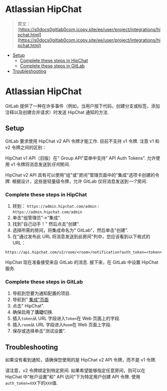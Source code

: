 # Atlassian HipChat

> 原文：[https://s0docs0gitlab0com.icopy.site/ee/user/project/integrations/hipchat.html](https://s0docs0gitlab0com.icopy.site/ee/user/project/integrations/hipchat.html)

*   [Setup](#setup)
    *   [Complete these steps in HipChat](#complete-these-steps-in-hipchat)
    *   [Complete these steps in GitLab](#complete-these-steps-in-gitlab)
*   [Troubleshooting](#troubleshooting)

# Atlassian HipChat[](#atlassian-hipchat "Permalink")

GitLab 提供了一种在许多事件（例如，当用户按下代码，创建分支或标签，添加注释以及创建合并请求）时发送 HipChat 通知的方法.

## Setup[](#setup "Permalink")

GitLab 要求使用 HipChat v2 API 令牌才能工作. 目前不支持 v1 令牌. 注意 v1 和 v2 令牌之间的区别：

HipChat v1 API（旧版）在" Group API"菜单中支持" API Auth Tokens". 允许使用 v1 令牌将消息发送到*任何*房间.

HipChat v2 API 具有可以使用"组"或"房间"管理页面中的"集成"选项卡创建的令牌. 根据设计，这些是轻量级令牌，允许 GitLab 仅将消息发送到*一个*房间.

### Complete these steps in HipChat[](#complete-these-steps-in-hipchat "Permalink")

1.  转到： `https://admin.hipchat.com/admin` : `https://admin.hipchat.com/admin`
2.  单击"组管理员"->"集成".
3.  找到"自己动手！" 然后点击"创建".
4.  选择所需的房间，将集成命名为" GitLab"，然后单击"创建".
5.  在"通过发布此 URL 将消息发送到此房间"列中，您应该看到以下格式的 URL：

```
https://api.hipchat.com/v2/room/<room>/notification?auth_token=<token> 
```

HipChat 现在准备接受来自 GitLab 的消息. 接下来，在 GitLab 中设置 HipChat 服务.

### Complete these steps in GitLab[](#complete-these-steps-in-gitlab "Permalink")

1.  导航到您要为通知配置的项目.
2.  导航到" [集成"页面](overview.html#accessing-integrations)
3.  点击" HipChat".
4.  确保启用了**活动**切换.
5.  插入`token`从 URL 字段进入`Token`在 Web 页面上的字段.
6.  插入`room`从 URL 字段进入`Room`在 Web 页面上字段.
7.  保存或选择单击"测试设置".

## Troubleshooting[](#troubleshooting "Permalink")

如果没有看到通知，请确保您使用的是 HipChat v2 API 令牌，而不是 v1 令牌.

请注意，v2 令牌绑定到特定房间. 如果希望能够指定任意房间，则可以在 HipChat 中"帐户设置"和" API 访问"下为特定用户创建 API 令牌. 使用`auth_token=XXX`下的`XXX`值.